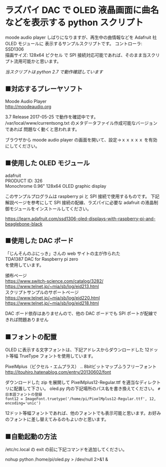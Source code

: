 # ラズパイ DAC で OLED 液晶画面に曲名などを表示する python スクリプト  

moode audio player しばりになりますが、再生中の曲情報などを Adafruit 社 OLED モジュールに
表示するサンプルスクリプトです。
コントローラ: SSD1306  
描画サイズ: 128x64 ピクセル
で SPI 接続対応可能であれば、そのまま当スクリプト流用可能かと思います。  

*当スクリプトは python 2.7 で動作確認しています*  

## ■対応するプレーヤソフト  

Moode Audio Player  
<http://moodeaudio.org>  

3.7 Release 2017-05-25 で動作を確認中です。
/var/local/www/currentsong.txt のメタデータファイル作成可能なバージョンであれば
問題なく動くと思われます。

ブラウザから moode audio player の画面を開いて、設定→ｘｘｘｘｘ を有効にしてください。


## ■使用した OLED モジュール  

adafruit  
PRODUCT ID: 326  
Monochrome 0.96" 128x64 OLED graphic display  

このサンプルプログラムは raspberry pi と SPI 接続で使用するものです。
下記解説ページを参考にして SPI 接続の配線、ラズパイに必要な adafruit の液晶制御モジュールをインストールしてください。   

<https://learn.adafruit.com/ssd1306-oled-displays-with-raspberry-pi-and-beaglebone-black>

## ■使用した DAC ボード  
「じんそんのぶにっき」さんの web サイトの主が作られた  
TDA1387 DAC for Raspberry pi zero  
を使用しています。  

頒布ページ  
https://www.switch-science.com/catalog/3282/  
https://www.telnet.jp/~mia/sb/log/eid213.html  
スクリプトサンプルのサポートページ  
https://www.telnet.jp/~mia/sb/log/eid220.html  
https://www.telnet.jp/~mia/sb/log/eid218.html  


DAC ボード依存はありませんので、他の DAC ボードでも SPI ポートが配線できれば問題ありません

## ■フォントの配置  

OLED に表示する文字フォントは、下記アドレスからダウンロードした
12ドット等幅 TrueType フォントを使用しています。


PixelMplus（ピクセル・エムプラス） ‥ 8bitビットマップふうフリーフォント  
<http://itouhiro.hatenablog.com/entry/20130602/font>  


ダウンロードした zip を展開して PixelMplus12-Regular.ttf を適当なディレクトリに配置して下さい。
oled.py 内の下記場所のパス名を書き換えてください。
`# 日本語フォントの登録`  
`font12 = ImageFont.truetype('/home/pi/PixelMplus12-Regular.ttf', 12, encoding='unic')`  



12ドット等幅フォントであれば、他のフォントでも表示可能と思います。お好みのフォントに差し替えてみるのもよいかと思います。

## ■自動起動の方法  

/etc/rc.local の exit の前に下記コマンドを追加してください。  

nohup python /home/pi/oled.py > /dev/null 2>&1 &  


